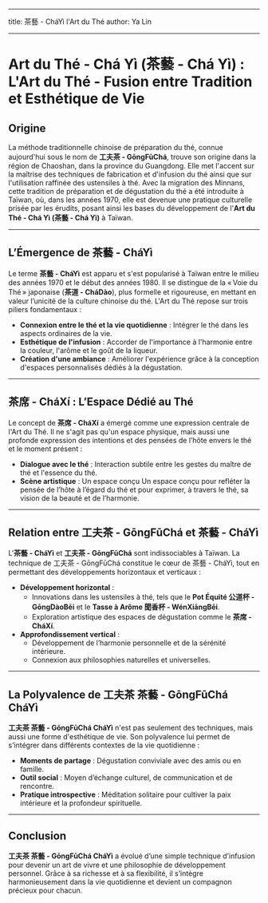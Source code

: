 
---
title:  茶藝 - CháYì  l'Art du Thé
author: Ya Lin

---

# Art du Thé - Chá Yì (茶藝 - Chá Yì) : L'Art du Thé - Fusion entre Tradition et Esthétique de Vie

## Origine

La méthode traditionnelle chinoise de préparation du thé, connue aujourd'hui sous le nom de **工夫茶 - GōngFūChá**, trouve son origine dans la région de Chaoshan, dans la province du Guangdong. Elle met l'accent sur la maîtrise des techniques de fabrication et d'infusion du thé ainsi que sur l'utilisation raffinée des ustensiles à thé. Avec la migration des Minnans, cette tradition de préparation et de dégustation du thé a été introduite à Taïwan, où, dans les années 1970, elle est devenue une pratique culturelle prisée par les érudits, posant ainsi les bases du développement de l'**Art du Thé - Chá Yì (茶藝 - Chá Yì)** à Taïwan.

---

## L’Émergence de 茶藝 - CháYì

Le terme **茶藝 - CháYì** est apparu et s'est popularisé à Taïwan entre le milieu des années 1970 et le début des années 1980. Il se distingue de la « Voie du Thé » japonaise (**茶道 - CháDào**), plus formelle et rigoureuse, en mettant en valeur l’unicité de la culture chinoise du thé. L'Art du Thé repose sur trois piliers fondamentaux :

- **Connexion entre le thé et la vie quotidienne** : Intégrer le thé dans les aspects ordinaires de la vie.
- **Esthétique de l'infusion** : Accorder de l'importance à l'harmonie entre la couleur, l'arôme et le goût de la liqueur.
- **Création d'une ambiance** : Améliorer l'expérience grâce à la conception d'espaces personnalisés dédiés à la dégustation.

---

## 茶席 - CháXí : L’Espace Dédié au Thé

Le concept de **茶席 - CháXí** a émergé comme une expression centrale de l'Art du Thé. Il ne s'agit pas qu'un espace physique, mais aussi une profonde expression des intentions et des pensées de l’hôte envers le thé et le moment présent :

- **Dialogue avec le thé** : Interaction subtile entre les gestes du maître de thé et l'essence du thé.
- **Scène artistique** : Un espace conçu Un espace conçu pour refléter la pensée de l’hôte à l’égard du thé et pour exprimer, à travers le thé, sa vision de la beauté et de l’harmonie.

---

## Relation entre 工夫茶 - GōngFūChá et 茶藝 - CháYì

L'**茶藝 - CháYì** et  **工夫茶 - GōngFūChá** sont indissociables à Taïwan. La technique de 工夫茶 - GōngFūChá constitue le cœur de 茶藝 - CháYì, tout en permettant des développements horizontaux et verticaux :

- **Développement horizontal** :
  - Innovations dans les ustensiles à thé, tels que le **Pot Équité 公道杯 - GōngDàoBēi** et le **Tasse à Arôme 聞香杯 - WénXiāngBēi**.
  - Exploration artistique des espaces de dégustation comme le **茶席 - CháXí**.
- **Approfondissement vertical** :
  - Développement de l’harmonie personnelle et de la sérénité intérieure.
  - Connexion aux philosophies naturelles et universelles.

---

## La Polyvalence de 工夫茶 茶藝 - GōngFūChá CháYì

 **工夫茶 茶藝 - GōngFūChá CháYì** n'est pas seulement des techniques, mais aussi une forme d'esthétique de vie. Son polyvalence lui permet de s’intégrer dans différents contextes de la vie quotidienne :

- **Moments de partage** : Dégustation conviviale avec des amis ou en famille.
- **Outil social** : Moyen d’échange culturel, de communication et de rencontre.
- **Pratique introspective** : Méditation solitaire pour cultiver la paix intérieure et la profondeur spirituelle.

---

## Conclusion

**工夫茶 茶藝 - GōngFūChá CháYì** a évolué d’une simple technique d’infusion pour devenir un art de vivre et une philosophie de développement personnel. Grâce à sa richesse et à sa flexibilité, il s’intègre harmonieusement dans la vie quotidienne et devient un compagnon précieux pour chacun.
